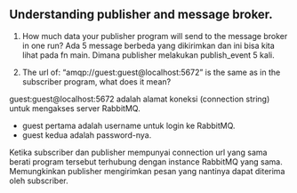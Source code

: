 ## Understanding publisher and message broker.

1. How much data your publisher program will send to the message broker in one run?
Ada 5 message berbeda yang dikirimkan dan ini bisa kita lihat pada fn main. Dimana publisher melakukan publish_event 5 kali.

2. The url of: “amqp://guest:guest@localhost:5672” is the same as in the subscriber
program, what does it mean?

guest:guest@localhost:5672 adalah alamat koneksi (connection string) untuk mengakses server RabbitMQ.

- guest pertama adalah username untuk login ke RabbitMQ.
- guest kedua adalah password-nya. 

Ketika subscriber dan publisher mempunyai connection url yang sama berati program tersebut terhubung dengan instance RabbitMQ yang sama. Memungkinkan publisher mengirimkan pesan yang nantinya dapat diterima oleh subscriber.

